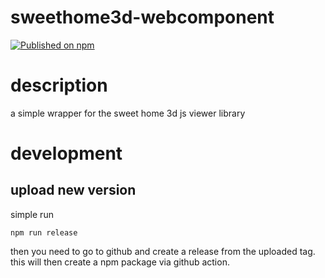 # sweethome3d-webcomponent

[![Published on npm](https://img.shields.io/npm/v/@node-projects/sweethome3d-webcomponent.svg?logo=npm)](https://www.npmjs.com/package/@node-projects/sweethome3d-webcomponent)

# description
a simple wrapper for the sweet home 3d js viewer library



# development
## upload new version
simple run
  
    npm run release

then you need to go to github and create a release from the uploaded tag.
this will then create a npm package via github action.